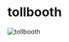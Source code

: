 # tollbooth
![tollbooth](https://github.com/kstiel/tollbooth/assets/99515896/b793733b-5b65-45b6-836c-8a7ea789f38c)
